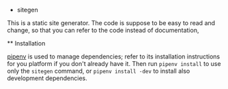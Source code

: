 * sitegen

This is a static site generator. The code is suppose to be easy to read and
change, so that you can refer to the code instead of documentation,

** Installation

[pipenv](https://pipenv.pypa.io/en/latest/) is used to manage dependencies;
refer to its installation instructions for you platform if you don't already
have it. Then run `pipenv install` to use only the `sitegen` command, or `pipenv
install -dev` to install also development dependencies.
